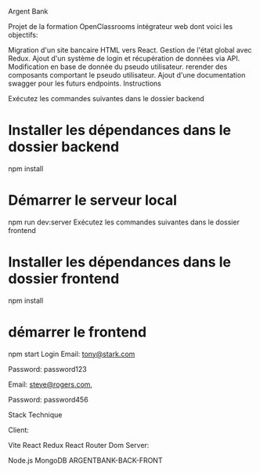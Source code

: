 Argent Bank

Projet de la formation OpenClassrooms intégrateur web dont voici les objectifs:

Migration d'un site bancaire HTML vers React.
Gestion de l'état global avec Redux.
Ajout d'un système de login et récupération de données via API.
Modification en base de donnée du pseudo utilisateur.
rerender des composants comportant le pseudo utilisateur.
Ajout d'une documentation swagger pour les futurs endpoints.
Instructions

Exécutez les commandes suivantes dans le dossier backend
# Installer les dépendances dans le dossier backend
npm install

# Démarrer le serveur local
npm run dev:server
Exécutez les commandes suivantes dans le dossier frontend
# Installer les dépendances dans le dossier frontend
npm install

# démarrer le frontend
npm start
Login
Email: tony@stark.com

Password: password123

Email: steve@rogers.com,

Password: password456

Stack Technique

Client:

Vite
React
Redux
React Router Dom
Server:

Node.js
MongoDB
ARGENTBANK-BACK-FRONT